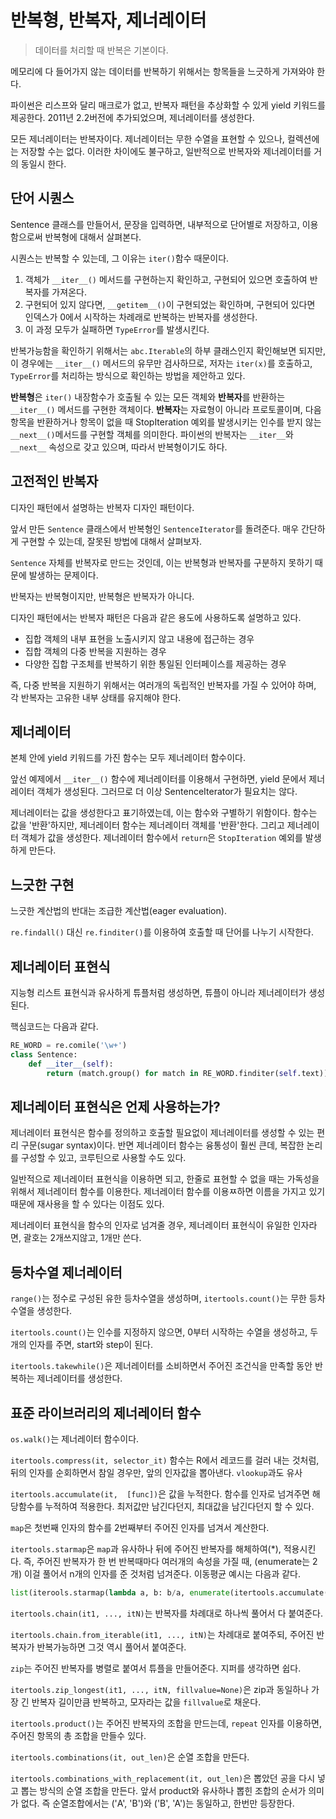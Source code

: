 # 반복형, 반복자, 제너레이터

> 데이터를 처리할 때 반복은 기본이다.

메모리에 다 들어가지 않는 데이터를 반복하기 위해서는 항목들을 느긋하게 가져와야 한다.

파이썬은 리스프와 달리 매크로가 없고, 반복자 패턴을 추상화할 수 있게 yield 키워드를 제공한다. 2011년 2.2버전에 추가되었으며, 제너레이터를 생성한다.

모든 제너레이터는 반복자이다. 제너레이터는 무한 수열을 표현할 수 있으나, 컬렉션에는 저장할 수는 없다. 이러한 차이에도 불구하고, 일반적으로 반복자와 제너레이터를 거의 동일시 한다.

## 단어 시퀀스

Sentence 클래스를 만들어서, 문장을 입력하면, 내부적으로 단어별로 저장하고, 이용함으로써 반복형에 대해서 살펴본다.

시퀀스는 반복할 수 있는데, 그 이유는 ```iter()```함수 때문이다.
1. 객체가 ```__iter__()``` 메서드를 구현하는지 확인하고, 구현되어 있으면 호출하여 반복자를 가져온다.
1. 구현되어 있지 않다면, ```__getitem__()```이 구현되었는 확인하며, 구현되어 있다면 인덱스가 0에서 시작하는 차례래로 반복하는 반복자를 생성한다.
1. 이 과정 모두가 실패하면 `TypeError`를 발생시킨다.

반복가능함을 확인하기 위해서는 `abc.Iterable`의 하부 클래스인지 확인해보면 되지만, 이 경우에는 ```__iter__()``` 메서드의 유무만 검사하므로, 저자는 `iter(x)`를 호출하고, `TypeError`를 처리하는 방식으로 확인하는 방법을 제안하고 있다.

**반복형**은 `iter()` 내장함수가 호출될 수 있는 모든 객체와 **반복자**를 반환하는 ```__iter__()``` 메서드를 구현한 객체이다.
**반복자**는 자료형이 아니라 프로토콜이며, 다음 항목을 반환하거나 항목이 없을 때 StopIteration 예외를 발생시키는 인수를 받지 않는 ```__next__()```메서드를 구현할 객체를 의미한다.
파이썬의 반복자는 ```__iter__```와 ```__next__``` 속성으로 갖고 있으며, 따라서 반복형이기도 하다.

## 고전적인 반복자

디자인 패턴에서 설명하는 반복자 디자인 패턴이다. 

앞서 만든 `Sentence` 클래스에서 반복형인 `SentenceIterator`를 돌려준다. 매우 간단하게 구현할 수 있는데, 잘못된 방법에 대해서 살펴보자.

`Sentence` 자체를 반복자로 만드는 것인데, 이는 반복형과 반복자를 구분하지 못하기 때문에 발생하는 문제이다.

반복자는 반복형이지만, 반복형은 반복자가 아니다.

디자인 패턴에서는 반복자 패턴은 다음과 같은 용도에 사용하도록 설명하고 있다.

* 집합 객체의 내부 표현을 노출시키지 않고 내용에 접근하는 경우
* 집합 객체의 다중 반복을 지원하는 경우
* 다양한 집합 구조체를 반복하기 위한 통일된 인터페이스를 제공하는 경우

즉, 다중 반복을 지원하기 위해서는 여러개의 독립적인 반복자를 가질 수 있어야 하며, 각 반복자는 고유한 내부 상태를 유지해야 한다.

## 제너레이터

본체 안에 yield 키워드를 가진 함수는 모두 제너레이터 함수이다.

앞선 예제에서 ```__iter__()``` 함수에 제너레이터를 이용해서 구현하면, yield 문에서 제너레이터 객체가 생성된다. 그러므로 더 이상 SentenceIterator가 필요치는 않다.

제너레이터는 값을 생성한다고 표기하였는데, 이는 함수와 구별하기 위함이다. 함수는 값을 '반환'하지만, 제너레이터 함수는 제너레이터 객체를 '반환'한다. 그리고 제너레이터 객체가 값을 생성한다. 제너레이터 함수에서 `return`은 `StopIteration` 예외를 발생하게 만든다.

## 느긋한 구현

느긋한 계산법의 반대는 조급한 계산법(eager evaluation).

`re.findall()` 대신 `re.finditer()`를 이용하여 호출할 때 단어를 나누기 시작한다.

## 제너레이터 표현식

지능형 리스트 표현식과 유사하게 튜플처럼 생성하면, 튜플이 아니라 제너레이터가 생성된다.

핵심코드는 다음과 같다.

```python
RE_WORD = re.comile('\w+')
class Sentence:
    def __iter__(self):
        return (match.group() for match in RE_WORD.finditer(self.text))
```

## 제너레이터 표현식은 언제 사용하는가?

제너레이터 표현식은 함수를 정의하고 호출할 필요없이 제너레이터를 생성할 수 있는 편리 구문(sugar syntax)이다. 반면 제너레이터 함수는 융통성이 훨씬 큰데, 복잡한 논리를 구성할 수 있고, 코루틴으로 사용할 수도 있다.

일반적으로 제너레이터 표현식을 이용하면 되고, 한줄로 표현할 수 없을 때는 가독성을 위해서 제너레이터 함수를 이용한다. 제너레이터 함수를 이용ㅉ하면 이름을 가지고 있기 때문에 재사용을 할 수 있다는 이점도 있다.

제너레이터 표현식을 함수의 인자로 넘겨줄 경우, 제너레이터 표현식이 유일한 인자라면, 괄호는 2개쓰지않고, 1개만 쓴다.

## 등차수열 제너레이터

`range()`는 정수로 구성된 유한 등차수열을 생성하며, `itertools.count()`는 무한 등차수열을 생성한다.

`itertools.count()`는 인수를 지정하지 않으면, 0부터 시작하는 수열을 생성하고, 두 개의 인자를 주면, start와 step이 된다.

`itertools.takewhile()`은 제너레이터를 소비하면서 주어진 조건식을 만족할 동안 반복하는 제너레이터를 생성한다.

## 표준 라이브러리의 제너레이터 함수

`os.walk()`는 제너레이터 함수이다.

`itertools.compress(it, selector_it)` 함수는 R에서 레코드를 걸러 내는 것처럼, 뒤의 인자를 순회하면서 참일 경우만, 앞의 인자값을 뽑아낸다. `vlookup`과도 유사

`itertools.accumulate(it,  [func])`은 값을 누적한다. 함수를 인자로 넘겨주면 해당함수를 누적하여 적용한다. 최저값만 남긴다던지, 최대값을 남긴다던지 할 수 있다.

`map`은 첫번째 인자의 함수를 2번째부터 주어진 인자를 넘겨서 계산한다.

`itertools.starmap`은 `map`과 유사하나 뒤에 주어진 반복자를 해체하여(*), 적용시킨다. 즉, 주어진 반복자가 한 번 반복때마다 여러개의 속성을 가질 때, (enumerate는 2개) 이걸 풀어서 n개의 인자를 준 것처럼 넘겨준다. 이동평균 예시는 다음과 같다.

```python
list(iterools.starmap(lambda a, b: b/a, enumerate(itertools.accumulate(sample), 1)))
```

`itertools.chain(it1, ..., itN)`는 반복자를 차례대로 하나씩 풀어서 다 붙여준다.

`itertools.chain.from_iterable(it1, ..., itN)`는 차례대로 붙여주되, 주어진 반복자가 반복가능하면 그것 역시 풀어서 붙여준다.

`zip`는 주어진 반복자를 병렬로 붙여서 튜플을 만들어준다. 지퍼를 생각하면 쉽다.

`itertools.zip_longest(it1, ..., itN, fillvalue=None)`은 zip과 동일하나 가장 긴 반복자 길이만큼 반복하고, 모자라는 값을 `fillvalue`로 채운다.

`itertools.product()`는 주어진 반복자의 조합을 만드는데, `repeat` 인자를 이용하면, 주어진 항목의 총 조합을 만들수 있다.

`itertools.combinations(it, out_len)`은 순열 조합을 만든다.

`itertools.combinations_with_replacement(it, out_len)`은 뽑았던 공을 다시 넣고 뽑는 방식의 순열 조합을 만든다. 앞서 product와 유사하나 뽑힌 조합의 순서가 의미가 없다. 즉 순열조합에서는 ('A', 'B')와 ('B', 'A')는 동일하고, 한번만 등장한다.
